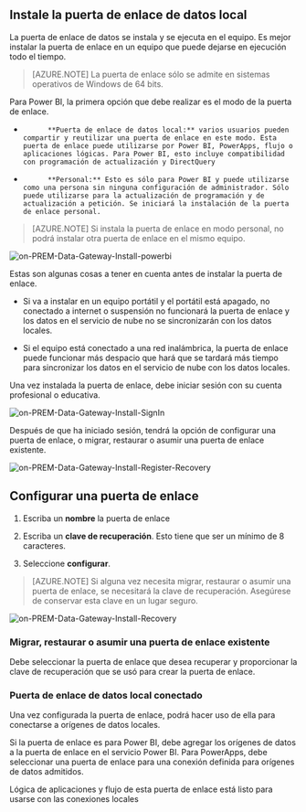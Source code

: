 ## Instale la puerta de enlace de datos local

La puerta de enlace de datos se instala y se ejecuta en el equipo. Es mejor instalar la puerta de enlace en un equipo que puede dejarse en ejecución todo el tiempo.

> [AZURE.NOTE] La puerta de enlace sólo se admite en sistemas operativos de Windows de 64 bits.

Para Power BI, la primera opción que debe realizar es el modo de la puerta de enlace.

-   
            **Puerta de enlace de datos local:** varios usuarios pueden compartir y reutilizar una puerta de enlace en este modo. Esta puerta de enlace puede utilizarse por Power BI, PowerApps, flujo o aplicaciones lógicas. Para Power BI, esto incluye compatibilidad con programación de actualización y DirectQuery

-   
            **Personal:** Esto es sólo para Power BI y puede utilizarse como una persona sin ninguna configuración de administrador. Sólo puede utilizarse para la actualización de programación y de actualización a petición. Se iniciará la instalación de la puerta de enlace personal.

> [AZURE.NOTE] Si instala la puerta de enlace en modo personal, no podrá instalar otra puerta de enlace en el mismo equipo. 

![on-PREM-Data-Gateway-Install-powerbi](./media/gateway-onprem-install-include/on-prem-data-gateway-install-powerbi.png)

Estas son algunas cosas a tener en cuenta antes de instalar la puerta de enlace.

-   Si va a instalar en un equipo portátil y el portátil está apagado, no conectado a internet o suspensión no funcionará la puerta de enlace y los datos en el servicio de nube no se sincronizarán con los datos locales.

-   Si el equipo está conectado a una red inalámbrica, la puerta de enlace puede funcionar más despacio que hará que se tardará más tiempo para sincronizar los datos en el servicio de nube con los datos locales.

Una vez instalada la puerta de enlace, debe iniciar sesión con su cuenta profesional o educativa.

![on-PREM-Data-Gateway-Install-SignIn](./media/gateway-onprem-install-include/on-prem-data-gateway-install-signin.png)

Después de que ha iniciado sesión, tendrá la opción de configurar una puerta de enlace, o migrar, restaurar o asumir una puerta de enlace existente.

![on-PREM-Data-Gateway-Install-Register-Recovery](./media/gateway-onprem-install-include/on-prem-data-gateway-install-register-recovery.png)

## Configurar una puerta de enlace

1.  Escriba un **nombre** la puerta de enlace

2.  Escriba un **clave de recuperación**. Esto tiene que ser un mínimo de 8 caracteres.

3.  Seleccione **configurar**.

> [AZURE.NOTE] Si alguna vez necesita migrar, restaurar o asumir una puerta de enlace, se necesitará la clave de recuperación. Asegúrese de conservar esta clave en un lugar seguro.

![on-PREM-Data-Gateway-Install-Recovery](./media/gateway-onprem-install-include/on-prem-data-gateway-install-recovery.png)

### Migrar, restaurar o asumir una puerta de enlace existente

Debe seleccionar la puerta de enlace que desea recuperar y proporcionar la clave de recuperación que se usó para crear la puerta de enlace. 

### Puerta de enlace de datos local conectado

Una vez configurada la puerta de enlace, podrá hacer uso de ella para conectarse a orígenes de datos locales. 

Si la puerta de enlace es para Power BI, debe agregar los orígenes de datos a la puerta de enlace en el servicio Power BI. Para PowerApps, debe seleccionar una puerta de enlace para una conexión definida para orígenes de datos admitidos.

Lógica de aplicaciones y flujo de esta puerta de enlace está listo para usarse con las conexiones locales 